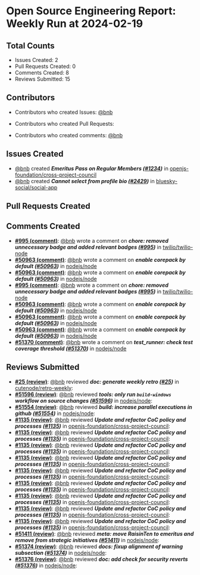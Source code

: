 # Open Source Engineering Report: Weekly Run at 2024-02-19

## Total Counts

* Issues Created: 2
* Pull Requests Created: 0
* Comments Created: 8
* Reviews Submitted: 15

## Contributors

* Contributors who created Issues: [@bnb](https://github.com/bnb)

* Contributors who created Pull Requests: 

* Contributors who created comments: [@bnb](https://github.com/bnb)

## Issues Created

* [@bnb](https://github.com/bnb) created _**Emeritus Pass on Regular Members ([#1234](https://github.com/openjs-foundation/cross-project-council/issues/1234))**_ in [openjs-foundation/cross-project-council](https://github.com/openjs-foundation/cross-project-council)
* [@bnb](https://github.com/bnb) created _**Cannot select from profile bio ([#2429](https://github.com/bluesky-social/social-app/issues/2429))**_ in [bluesky-social/social-app](https://github.com/bluesky-social/social-app)

## Pull Requests Created



## Comments Created

* **[#995 (comment)](https://github.com/twilio/twilio-node/pull/995#issuecomment-1906558555)**: [@bnb](https://github.com/bnb) wrote a comment on _**chore: removed unnecessary badge and added relevant badges ([#995](https://github.com/twilio/twilio-node/pull/995))**_ in [twilio/twilio-node](https://github.com/twilio/twilio-node)
* **[#50963 (comment)](https://github.com/nodejs/node/issues/50963#issuecomment-1904860748)**: [@bnb](https://github.com/bnb) wrote a comment on _**enable corepack by default ([#50963](https://github.com/nodejs/node/issues/50963))**_ in [nodejs/node](https://github.com/nodejs/node)
* **[#50963 (comment)](https://github.com/nodejs/node/issues/50963#issuecomment-1904831009)**: [@bnb](https://github.com/bnb) wrote a comment on _**enable corepack by default ([#50963](https://github.com/nodejs/node/issues/50963))**_ in [nodejs/node](https://github.com/nodejs/node)
* **[#995 (comment)](https://github.com/twilio/twilio-node/pull/995#issuecomment-1904739138)**: [@bnb](https://github.com/bnb) wrote a comment on _**chore: removed unnecessary badge and added relevant badges ([#995](https://github.com/twilio/twilio-node/pull/995))**_ in [twilio/twilio-node](https://github.com/twilio/twilio-node)
* **[#50963 (comment)](https://github.com/nodejs/node/issues/50963#issuecomment-1890589797)**: [@bnb](https://github.com/bnb) wrote a comment on _**enable corepack by default ([#50963](https://github.com/nodejs/node/issues/50963))**_ in [nodejs/node](https://github.com/nodejs/node)
* **[#50963 (comment)](https://github.com/nodejs/node/issues/50963#issuecomment-1890567511)**: [@bnb](https://github.com/bnb) wrote a comment on _**enable corepack by default ([#50963](https://github.com/nodejs/node/issues/50963))**_ in [nodejs/node](https://github.com/nodejs/node)
* **[#50963 (comment)](https://github.com/nodejs/node/issues/50963#issuecomment-1889537987)**: [@bnb](https://github.com/bnb) wrote a comment on _**enable corepack by default ([#50963](https://github.com/nodejs/node/issues/50963))**_ in [nodejs/node](https://github.com/nodejs/node)
* **[#51370 (comment)](https://github.com/nodejs/node/pull/51370#issuecomment-1878067561)**: [@bnb](https://github.com/bnb) wrote a comment on _**test_runner: check test coverage threshold ([#51370](https://github.com/nodejs/node/pull/51370))**_ in [nodejs/node](https://github.com/nodejs/node)

## Reviews Submitted

* **[#25 (review)](https://github.com/cutenode/retro-weekly/pull/25#pullrequestreview-1849319813)**: [@bnb](https://github.com/bnb) reviewed _**doc: generate weekly retro ([#25](https://github.com/cutenode/retro-weekly/pull/25))**_ in [cutenode/retro-weekly](https://github.com/cutenode/retro-weekly): 
* **[#51596 (review)](https://github.com/nodejs/node/pull/51596#pullrequestreview-1849264436)**: [@bnb](https://github.com/bnb) reviewed _**tools: only run `build-windows` workflow on source changes ([#51596](https://github.com/nodejs/node/pull/51596))**_ in [nodejs/node](https://github.com/nodejs/node): 
* **[#51554 (review)](https://github.com/nodejs/node/pull/51554#pullrequestreview-1844436966)**: [@bnb](https://github.com/bnb) reviewed _**build: increase parallel executions in github ([#51554](https://github.com/nodejs/node/pull/51554))**_ in [nodejs/node](https://github.com/nodejs/node): 
* **[#1135 (review)](https://github.com/openjs-foundation/cross-project-council/pull/1135#pullrequestreview-1839797441)**: [@bnb](https://github.com/bnb) reviewed _**Update and refactor CoC policy and processes ([#1135](https://github.com/openjs-foundation/cross-project-council/pull/1135))**_ in [openjs-foundation/cross-project-council](https://github.com/openjs-foundation/cross-project-council): 
* **[#1135 (review)](https://github.com/openjs-foundation/cross-project-council/pull/1135#pullrequestreview-1839785611)**: [@bnb](https://github.com/bnb) reviewed _**Update and refactor CoC policy and processes ([#1135](https://github.com/openjs-foundation/cross-project-council/pull/1135))**_ in [openjs-foundation/cross-project-council](https://github.com/openjs-foundation/cross-project-council): 
* **[#1135 (review)](https://github.com/openjs-foundation/cross-project-council/pull/1135#pullrequestreview-1839779807)**: [@bnb](https://github.com/bnb) reviewed _**Update and refactor CoC policy and processes ([#1135](https://github.com/openjs-foundation/cross-project-council/pull/1135))**_ in [openjs-foundation/cross-project-council](https://github.com/openjs-foundation/cross-project-council): 
* **[#1135 (review)](https://github.com/openjs-foundation/cross-project-council/pull/1135#pullrequestreview-1839778260)**: [@bnb](https://github.com/bnb) reviewed _**Update and refactor CoC policy and processes ([#1135](https://github.com/openjs-foundation/cross-project-council/pull/1135))**_ in [openjs-foundation/cross-project-council](https://github.com/openjs-foundation/cross-project-council): 
* **[#1135 (review)](https://github.com/openjs-foundation/cross-project-council/pull/1135#pullrequestreview-1839768804)**: [@bnb](https://github.com/bnb) reviewed _**Update and refactor CoC policy and processes ([#1135](https://github.com/openjs-foundation/cross-project-council/pull/1135))**_ in [openjs-foundation/cross-project-council](https://github.com/openjs-foundation/cross-project-council): 
* **[#1135 (review)](https://github.com/openjs-foundation/cross-project-council/pull/1135#pullrequestreview-1839766620)**: [@bnb](https://github.com/bnb) reviewed _**Update and refactor CoC policy and processes ([#1135](https://github.com/openjs-foundation/cross-project-council/pull/1135))**_ in [openjs-foundation/cross-project-council](https://github.com/openjs-foundation/cross-project-council): 
* **[#1135 (review)](https://github.com/openjs-foundation/cross-project-council/pull/1135#pullrequestreview-1839749637)**: [@bnb](https://github.com/bnb) reviewed _**Update and refactor CoC policy and processes ([#1135](https://github.com/openjs-foundation/cross-project-council/pull/1135))**_ in [openjs-foundation/cross-project-council](https://github.com/openjs-foundation/cross-project-council): 
* **[#1135 (review)](https://github.com/openjs-foundation/cross-project-council/pull/1135#pullrequestreview-1811675784)**: [@bnb](https://github.com/bnb) reviewed _**Update and refactor CoC policy and processes ([#1135](https://github.com/openjs-foundation/cross-project-council/pull/1135))**_ in [openjs-foundation/cross-project-council](https://github.com/openjs-foundation/cross-project-council): 
* **[#1135 (review)](https://github.com/openjs-foundation/cross-project-council/pull/1135#pullrequestreview-1811675784)**: [@bnb](https://github.com/bnb) reviewed _**Update and refactor CoC policy and processes ([#1135](https://github.com/openjs-foundation/cross-project-council/pull/1135))**_ in [openjs-foundation/cross-project-council](https://github.com/openjs-foundation/cross-project-council): 
* **[#51411 (review)](https://github.com/nodejs/node/pull/51411#pullrequestreview-1811520784)**: [@bnb](https://github.com/bnb) reviewed _**meta: move RaisinTen to emeritus and remove from strategic initiatives ([#51411](https://github.com/nodejs/node/pull/51411))**_ in [nodejs/node](https://github.com/nodejs/node): 
* **[#51374 (review)](https://github.com/nodejs/node/pull/51374#pullrequestreview-1805295638)**: [@bnb](https://github.com/bnb) reviewed _**docs: fixup alignment of warning subsection ([#51374](https://github.com/nodejs/node/pull/51374))**_ in [nodejs/node](https://github.com/nodejs/node): 
* **[#51376 (review)](https://github.com/nodejs/node/pull/51376#pullrequestreview-1805293716)**: [@bnb](https://github.com/bnb) reviewed _**doc: add check for security reverts ([#51376](https://github.com/nodejs/node/pull/51376))**_ in [nodejs/node](https://github.com/nodejs/node): 